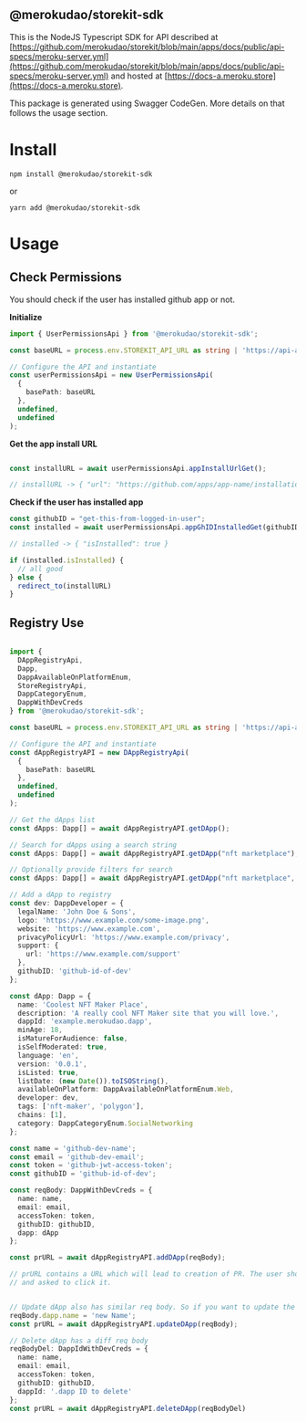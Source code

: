 ## @merokudao/storekit-sdk

This is the NodeJS Typescript SDK for API described at [https://github.com/merokudao/storekit/blob/main/apps/docs/public/api-specs/meroku-server.yml](https://github.com/merokudao/storekit/blob/main/apps/docs/public/api-specs/meroku-server.yml) and hosted at [https://docs-a.meroku.store](https://docs-a.meroku.store).

This package is generated using Swagger CodeGen. More details on that follows the usage section.

# Install

`npm install @merokudao/storekit-sdk`

or

`yarn add @merokudao/storekit-sdk`

# Usage

## Check Permissions

You should check if the user has installed github app or not.

**Initialize**

```typescript
import { UserPermissionsApi } from '@merokudao/storekit-sdk';

const baseURL = process.env.STOREKIT_API_URL as string | 'https://api-a.meroku.store';

// Configure the API and instantiate
const userPermissionsApi = new UserPermissionsApi(
  {
    basePath: baseURL
  },
  undefined,
  undefined
);

```

**Get the app install URL**

```typescript

const installURL = await userPermissionsApi.appInstallUrlGet();

// installURL -> { "url": "https://github.com/apps/app-name/installations/new" }
```

**Check if the user has installed app**

```typescript
const githubID = "get-this-from-logged-in-user";
const installed = await userPermissionsApi.appGhIDInstalledGet(githubID);

// installed -> { "isInstalled": true }

if (installed.isInstalled) {
  // all good
} else {
  redirect_to(installURL)
}
```

## Registry Use

```typescript

import {
  DAppRegistryApi,
  Dapp,
  DappAvailableOnPlatformEnum,
  StoreRegistryApi,
  DappCategoryEnum,
  DappWithDevCreds
} from '@merokudao/storekit-sdk';

const baseURL = process.env.STOREKIT_API_URL as string | 'https://api-a.meroku.store';

// Configure the API and instantiate
const dAppRegistryAPI = new DAppRegistryApi(
  {
    basePath: baseURL
  },
  undefined,
  undefined
);

// Get the dApps list
const dApps: Dapp[] = await dAppRegistryAPI.getDApp();

// Search for dApps using a search string
const dApps: Dapp[] = await dAppRegistryAPI.getDApp("nft marketplace");

// Optionally provide filters for search
const dApps: Dapp[] = await dAppRegistryAPI.getDApp("nft marketplace", chainId: 137);

// Add a dApp to registry
const dev: DappDeveloper = {
  legalName: 'John Doe & Sons',
  logo: 'https://www.example.com/some-image.png',
  website: 'https://www.example.com',
  privacyPolicyUrl: 'https://www.example.com/privacy',
  support: {
    url: 'https://www.example.com/support'
  },
  githubID: 'github-id-of-dev'
};

const dApp: Dapp = {
  name: 'Coolest NFT Maker Place',
  description: 'A really cool NFT Maker site that you will love.',
  dappId: 'example.merokudao.dapp',
  minAge: 18,
  isMatureForAudience: false,
  isSelfModerated: true,
  language: 'en',
  version: '0.0.1',
  isListed: true,
  listDate: (new Date()).toISOString(),
  availableOnPlatform: DappAvailableOnPlatformEnum.Web,
  developer: dev,
  tags: ['nft-maker', 'polygon'],
  chains: [1],
  category: DappCategoryEnum.SocialNetworking
};

const name = 'github-dev-name';
const email = 'github-dev-email';
const token = 'github-jwt-access-token';
const githubID = 'github-id-of-dev';

const reqBody: DappWithDevCreds = {
  name: name,
  email: email,
  accessToken: token,
  githubID: githubID,
  dapp: dApp
};

const prURL = await dAppRegistryAPI.addDApp(reqBody);

// prURL contains a URL which will lead to creation of PR. The user should be shown this URL on UI
// and asked to click it.


// Update dApp also has similar req body. So if you want to update the name
reqBody.dapp.name = 'new Name';
const prURL = await dAppRegistryAPI.updateDApp(reqBody);

// Delete dApp has a diff req body
reqBodyDel: DappIdWithDevCreds = {
  name: name,
  email: email,
  accessToken: token,
  githubID: githubID,
  dappId: '.dapp ID to delete'
};
const prURL = await dAppRegistryAPI.deleteDApp(reqBodyDel)

```
